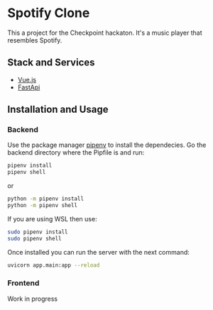# Spotify Clone

This a project for the Checkpoint hackaton. It's a music player that resembles Spotify. 

## Stack and Services

- [Vue.js](https://vuejs.org/)
- [FastApi](https://fastapi.tiangolo.com/)

## Installation and Usage

### Backend

Use the package manager [pipenv](https://pypi.org/project/pipenv/) to install the dependecies.
Go the backend directory where the Pipfile is and run:

```bash
pipenv install
pipenv shell
```
or

```bash
python -m pipenv install
python -m pipenv shell
```

If you are using WSL then use:

```bash
sudo pipenv install
sudo pipenv shell
```

Once installed you can run the server with the next command:

```bash
uvicorn app.main:app --reload
```

### Frontend

Work in progress
